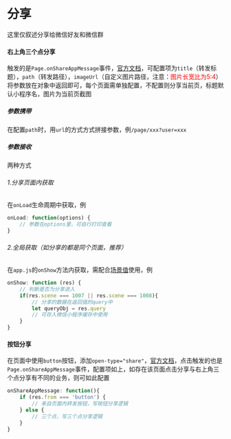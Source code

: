 # 分享

这里仅叙述分享给微信好友和微信群

#### 右上角三个点分享
触发的是```Page.onShareAppMessage```事件，[官方文档](https://developers.weixin.qq.com/miniprogram/dev/reference/api/Page.html#onshareappmessageobject-object)，可配置项为```title```（转发标题），```path```（转发路径），```imageUrl```（自定义图片路径，注意：<font color="red">图片长宽比为5:4</font>）
将参数放在对象中返回即可，每个页面需单独配置，不配置则分享当前页，标题默认小程序名，图片为当前页截图
##### 参数携带
在配置```path```时，用```url```的方式方式拼接参数，例```/page/xxx?user=xxx```
##### 参数接收
两种方式
###### 1.分享页面内获取
在```onLoad```生命周期中获取，例
```javascript
onLoad: function(options) {
    // 参数在options里，可自行打印查看
}
```
###### 2.全局获取（如分享的都是同个页面，推荐）
在```app.js```的```onShow```方法内获取，需配合[场景值](https://developers.weixin.qq.com/miniprogram/dev/reference/scene-list.html)使用，例
```javascript
onShow: function (res) {
	// 判断是否为分享进入
	if(res.scene === 1007 || res.scene === 1008){
		// 分享的数据在返回值的query中
		let queryObj = res.query
		// 可存入微信小程序缓存中使用
	}
}
```

#### 按钮分享
在页面中使用```button```按钮，添加```open-type="share"```，[官方文档](https://developers.weixin.qq.com/miniprogram/dev/framework/open-ability/share.html#%E9%A1%B5%E9%9D%A2%E5%86%85%E5%8F%91%E8%B5%B7%E8%BD%AC%E5%8F%91)，点击触发的也是```Page.onShareAppMessage```事件，配置项如上，如存在该页面点击分享与右上角三个点分享有不同的业务，则可如此配置
```javascript
onShareAppMessage: function(){
	if (res.from === 'button') {
		// 来自页面内转发按钮，写按钮分享逻辑
    } else {
		// 三个点，写三个点分享逻辑
	}
}
```